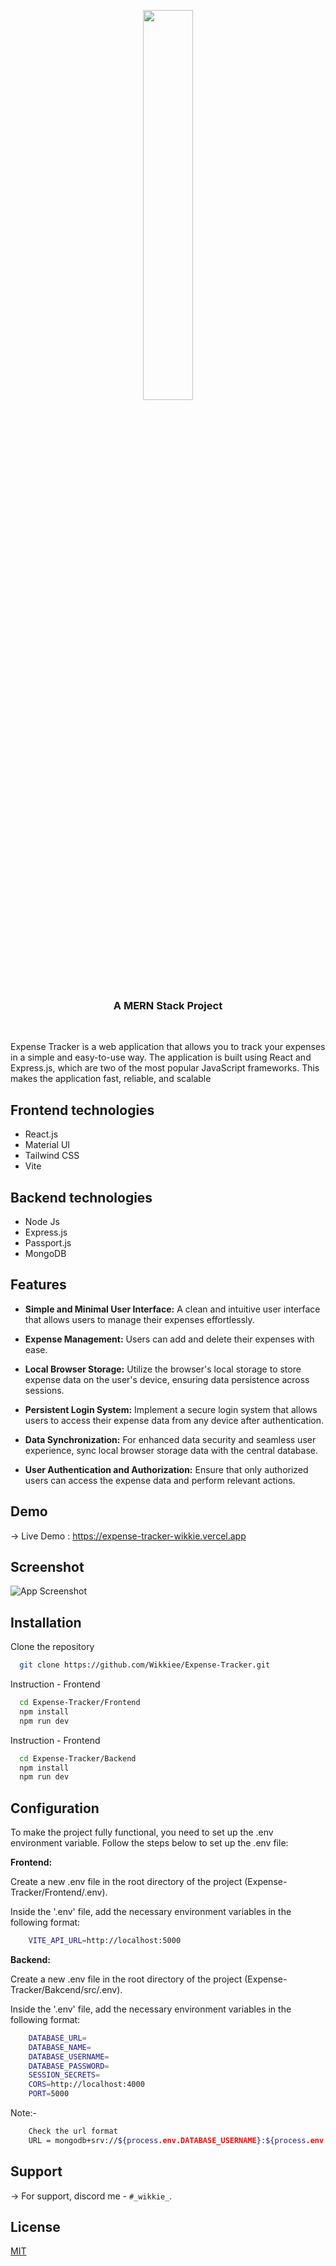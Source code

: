 <div align="center">
  <p>
      <img width="40%" src="https://i.imgur.com/bF9YAEu.png">
  </p>
  <b><h3>A MERN Stack Project</h3></b>
</div>
<br>

Expense Tracker is a web application that allows you to track your expenses in a simple and easy-to-use 
way. The application is built using React and Express.js, which are two of the most popular JavaScript 
frameworks. This makes the application fast, reliable, and scalable


## Frontend technologies 
- React.js
- Material UI
- Tailwind CSS
- Vite 
## Backend technologies 
- Node Js
- Express.js
- Passport.js
- MongoDB 
## Features

- **Simple and Minimal User Interface:** A clean and intuitive user interface that allows users to manage their expenses effortlessly.

- **Expense Management:** Users can add and delete their expenses with ease.

- **Local Browser Storage:** Utilize the browser's local storage to store expense data on the user's device, ensuring data persistence across sessions.

- **Persistent Login System:** Implement a secure login system that allows users to access their expense data from any device after authentication.

- **Data Synchronization:** For enhanced data security and seamless user experience, sync local browser storage data with the central database.

- **User Authentication and Authorization:** Ensure that only authorized users can access the expense data and perform relevant actions.



## Demo
-> Live Demo : https://expense-tracker-wikkie.vercel.app

## Screenshot

![App Screenshot](https://i.imgur.com/bw5D9EO.png)

## Installation
Clone the repository
```bash
  git clone https://github.com/Wikkiee/Expense-Tracker.git
```

Instruction - Frontend

```bash
  cd Expense-Tracker/Frontend
  npm install
  npm run dev
```
Instruction - Frontend

```bash
  cd Expense-Tracker/Backend
  npm install
  npm run dev
```
    
## Configuration

To make the project fully functional, you need to set up the .env environment variable. Follow the steps below to set up the .env file:

**Frontend:** 

Create a new .env file in the root directory of the project (Expense-Tracker/Frontend/.env).

Inside the '.env' file, add the necessary environment variables in the following format:

```bash
    VITE_API_URL=http://localhost:5000
```

**Backend:** 

Create a new .env file in the root directory of the project (Expense-Tracker/Bakcend/src/.env).

Inside the '.env' file, add the necessary environment variables in the following format:

```bash
    DATABASE_URL=
    DATABASE_NAME=
    DATABASE_USERNAME=
    DATABASE_PASSWORD=
    SESSION_SECRETS=
    CORS=http://localhost:4000
    PORT=5000
```
Note:-
```bash
    Check the url format
    URL = mongodb+srv://${process.env.DATABASE_USERNAME}:${process.env.DATABASE_PASSWORD}@${process.env.DATABASE_URL}/?retryWrites=true&w=majority
```
## Support

-> For support, discord me - `#_wikkie_`.


## License

[MIT](https://choosealicense.com/licenses/mit/)

